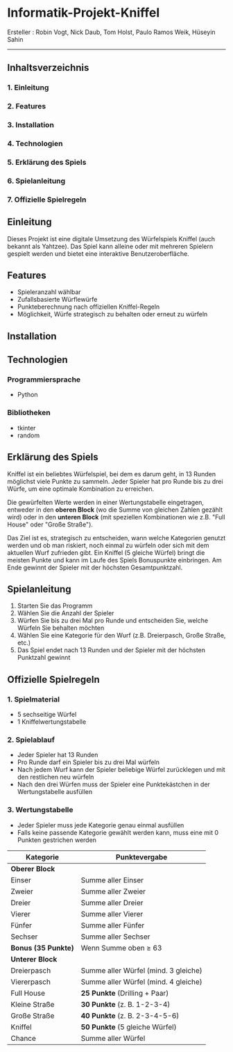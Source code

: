 # Informatik-Projekt-Kniffel

Ersteller : Robin Vogt, Nick Daub, Tom Holst, Paulo Ramos Weik, Hüseyin Sahin
***

## Inhaltsverzeichnis
### 1. Einleitung
### 2. Features
### 3. Installation
### 4. Technologien
### 5. Erklärung des Spiels
### 6. Spielanleitung
### 7. Offizielle Spielregeln


## Einleitung
Dieses Projekt ist eine digitale Umsetzung des Würfelspiels Kniffel (auch bekannt als Yahtzee). 
Das Spiel kann alleine oder mit mehreren Spielern gespielt werden und bietet eine interaktive Benutzeroberfläche.


## Features
- Spieleranzahl wählbar
- Zufallsbasierte Würflewürfe
- Punkteberechnung nach offiziellen Kniffel-Regeln
- Möglichkeit, Würfe strategisch zu behalten oder erneut zu würfeln


## Installation


## Technologien

### Programmiersprache
- Python

### Bibliotheken
- tkinter
- random


## Erklärung des Spiels
Kniffel ist ein beliebtes Würfelspiel, bei dem es darum geht, in 13 Runden möglichst viele Punkte zu sammeln.
Jeder Spieler hat pro Runde bis zu drei Würfe, um eine optimale Kombination zu erreichen.

Die gewürfelten Werte werden in einer Wertungstabelle eingetragen, entweder in den **oberen Block** (wo die Summe von gleichen Zahlen gezählt wird)
oder in den **unteren Block** (mit speziellen Kombinationen wie z.B. "Full House" oder "Große Straße").

Das Ziel ist es, strategisch zu entscheiden, wann welche Kategorien genutzt werden und ob man riskiert, noch einmal zu würfeln oder sich mit dem aktuellen Wurf zufrieden gibt.
Ein Kniffel (5 gleiche Würfel) bringt die meisten Punkte und kann im Laufe des Spiels Bonuspunkte einbringen.
Am Ende gewinnt der Spieler mit der höchsten Gesamtpunktzahl.



## Spielanleitung
1. Starten Sie das Programm
2. Wählen Sie die Anzahl der Spieler
3. Würfen Sie bis zu drei Mal pro Runde und entscheiden Sie, welche Würfeln Sie behalten möchten
4. Wählen Sie eine Kategorie für den Wurf (z.B. Dreierpasch, Große Straße, etc.)
5. Das Spiel endet nach 13 Runden und der Spieler mit der höchsten Punktzahl gewinnt


## Offizielle Spielregeln

### 1. Spielmaterial
- 5 sechseitige Würfel
- 1 Kniffelwertungstabelle

### 2. Spielablauf
- Jeder Spieler hat 13 Runden
- Pro Runde darf ein Spieler bis zu drei Mal würfeln
- Nach jedem Wurf kann der Spieler beliebige Würfel zurücklegen und mit den restlichen neu würfeln
- Nach den drei Würfen muss der Spieler eine Punktekästchen in der Wertungstabelle ausfüllen

### 3. Wertungstabelle 
- Jeder Spieler muss jede Kategorie genau einmal ausfüllen
- Falls keine passende Kategorie gewählt werden kann, muss eine mit 0 Punkten gestrichen werden

| Kategorie           | Punktevergabe |
|---------------------|--------------|
| **Oberer Block**    |              |
| Einser             | Summe aller Einser |
| Zweier             | Summe aller Zweier |
| Dreier             | Summe aller Dreier |
| Vierer             | Summe aller Vierer |
| Fünfer             | Summe aller Fünfer |
| Sechser            | Summe aller Sechser |
| **Bonus (35 Punkte)** | Wenn Summe oben ≥ 63 |
| **Unterer Block**  |              |
| Dreierpasch       | Summe aller Würfel (mind. 3 gleiche) |
| Viererpasch       | Summe aller Würfel (mind. 4 gleiche) |
| Full House        | **25 Punkte** (Drilling + Paar) |
| Kleine Straße     | **30 Punkte** (z. B. 1-2-3-4) |
| Große Straße      | **40 Punkte** (z. B. 2-3-4-5-6) |
| Kniffel           | **50 Punkte** (5 gleiche Würfel) |
| Chance           | Summe aller Würfel |
